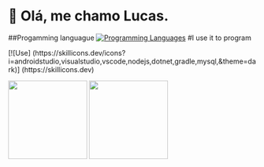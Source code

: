 # 👋 Olá, me chamo Lucas. </br>
##Progamming languague
[![Programming Languages](https://skillicons.dev/icons?i=java,cs,c,html,css,js,&theme=dark)](https://skillicons.dev)
#I use it to program

<p align="left">
      [![Use] (https://skillicons.dev/icons?i=androidstudio,visualstudio,vscode,nodejs,dotnet,gradle,mysql,&theme=dark)] (https://skillicons.dev)
</p>

<div>
      <img height="160em" src="https://github-readme-stats.vercel.app/api?username=LCS-Simoes&show_icons=true&theme=tokyonight"/>
      <img height="160em" src="https://github-readme-stats.vercel.app/api/top-langs/?username=LCS-Simoes&theme=tokyonight"/>
<div>
 
